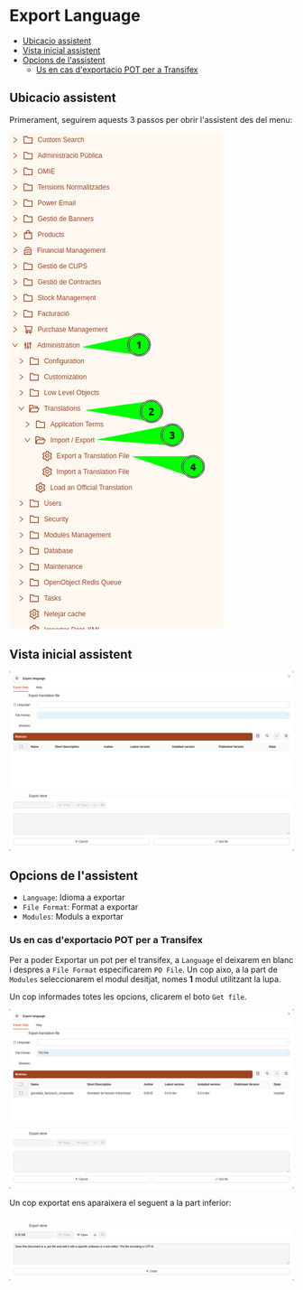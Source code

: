 # Export Language

- [Ubicacio assistent](#ubicacio-assistent)
- [Vista inicial assistent](#vista-inicial-assistent)
- [Opcions de l'assistent](#opcions-de-lassistent)
  - [Us en cas d'exportacio POT per a Transifex](#us-en-cas-dexportacio-pot-per-a-transifex)

## Ubicacio assistent

Primerament, seguirem aquests 3 passos per obrir l'assistent des del menu:

![localitzacio_assistent_menu]

## Vista inicial assistent

![wizard_export_language]

## Opcions de l'assistent

- `Language`: Idioma a exportar
- `File Format`: Format a exportar
- `Modules`: Moduls a exportar

### Us en cas d'exportacio POT per a Transifex

Per a poder Exportar un pot per el transifex, a `Language` el deixarem en blanc i despres a `File Format` especificarem `PO File`. Un cop aixo, a la part de `Modules` seleccionarem el modul desitjat, nomes **1** modul utilitzant la lupa.

Un cop informades totes les opcions, clicarem el boto `Get file`.

![wizard_export_language_informed]

Un cop exportat ens aparaixera el seguent a la part inferior:

![wizard_export_language_language_exported_part_inf]

[localitzacio_assistent_menu]: /gisce/procediments/export_language/localitzacio_assistent_menu.png
[wizard_export_language]: /gisce/procediments/export_language/wizard_export_language.png
[wizard_export_language_informed]: /gisce/procediments/export_language/wizard_export_language_informed.png
[wizard_export_language_language_exported_part_inf]: /gisce/procediments/export_language/wizard_export_language_language_exported_part_inf.png
